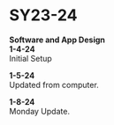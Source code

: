 # SY23-24
<b>Software and App Design</b> <br>
<b>1-4-24</b> <br>
Initial Setup

<b>1-5-24</b> <br>
Updated from computer.

<b>1-8-24</b> <br>
Monday Update.